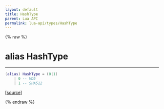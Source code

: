 ```yaml
---
layout: default
title: HashType
parent: Lua API
permalink: lua-api/types/HashType
---
```


{% raw %}

# alias HashType
---



```lua
(alias) HashType = (0|1)
    | 0 -- MD5
    | 1 -- SHA512

```




[<a href="https://github.com/beyond-all-reason/RecoilEngine/blob/b29554ca8a91605fa235eafe60ad740783359665/rts/Lua/LuaVFS.cpp#L902-L906" target="_blank">source</a>]


{% endraw %}